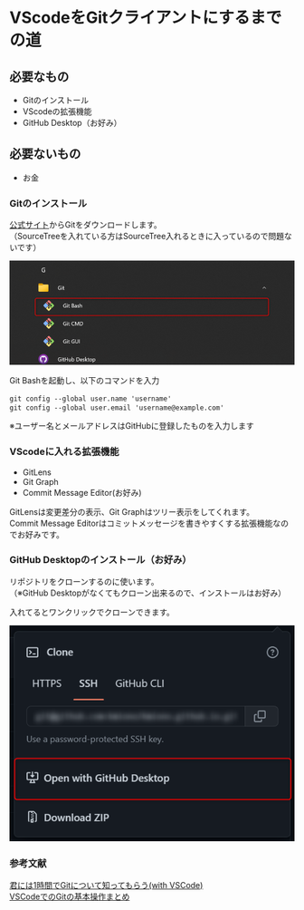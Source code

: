 # VScodeをGitクライアントにするまでの道

## 必要なもの

- Gitのインストール
- VScodeの拡張機能
- GitHub Desktop（お好み） 

## 必要ないもの

- お金

### Gitのインストール

[公式サイト](https://git-scm.com/)からGitをダウンロードします。  
（SourceTreeを入れている方はSourceTree入れるときに入っているので問題ないです）


![image](2022-09-01_13h48_21.png)

Git Bashを起動し、以下のコマンドを入力

```
git config --global user.name 'username'
git config --global user.email 'username@example.com'
```
※ユーザー名とメールアドレスはGitHubに登録したものを入力します

### VScodeに入れる拡張機能

- GitLens
- Git Graph
- Commit Message Editor(お好み)

GitLensは変更差分の表示、Git Graphはツリー表示をしてくれます。  
Commit Message Editorはコミットメッセージを書きやすくする拡張機能なのでお好みです。

### GitHub Desktopのインストール（お好み）

リポジトリをクローンするのに使います。  
（※GitHub Desktopがなくてもクローン出来るので、インストールはお好み）

入れてるとワンクリックでクローンできます。

![image](gitkraken/2022-09-01_14h06_25.png)

### 参考文献
[君には1時間でGitについて知ってもらう(with VSCode)](https://qiita.com/jesus_isao/items/63557eba36819faa4ad9)  
[VSCodeでのGitの基本操作まとめ](https://qiita.com/y-tsutsu/items/2ba96b16b220fb5913be)
